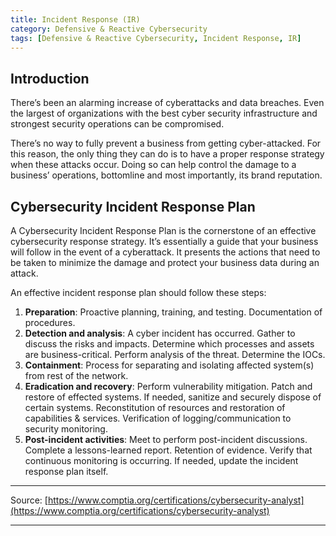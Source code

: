 ```yaml
---
title: Incident Response (IR)
category: Defensive & Reactive Cybersecurity
tags: [Defensive & Reactive Cybersecurity, Incident Response, IR]
---
```


## Introduction



There’s been an alarming increase of cyberattacks and data breaches. Even the largest of organizations with the best cyber security infrastructure and strongest security operations can be compromised.

There’s no way to fully prevent a business from getting cyber-attacked. For this reason, the only thing they can do is to have a proper response strategy when these attacks occur. Doing so can help control the damage to a business’ operations, bottomline and most importantly, its brand reputation.

## Cybersecurity Incident Response Plan


A Cybersecurity Incident Response Plan is the cornerstone of an effective cybersecurity response strategy. It’s essentially a guide that your business will follow in the event of a cyberattack. It presents the actions that need to be taken to minimize the damage and protect your business data during an attack.

An effective incident response plan should follow these steps:

1. **Preparation**: Proactive planning, training, and testing. Documentation of procedures.
2. **Detection and analysis**: A cyber incident has occurred. Gather to discuss the risks and impacts. Determine which processes and assets are business-critical. Perform analysis of the threat. Determine the IOCs.
3. **Containment**: Process for separating and isolating affected system(s) from rest of the network. 
4. **Eradication and recovery**: Perform vulnerability mitigation. Patch and restore of effected systems. If needed, sanitize and securely dispose of certain systems. Reconstitution of resources and restoration of capabilities & services. Verification of logging/communication to security monitoring.  
5. **Post-incident activities**: Meet to perform post-incident discussions. Complete a lessons-learned report. Retention of evidence. Verify that continuous monitoring is occurring. If needed, update the incident response plan itself. 

---

Source: [https://www.comptia.org/certifications/cybersecurity-analyst](https://www.comptia.org/certifications/cybersecurity-analyst)

---
